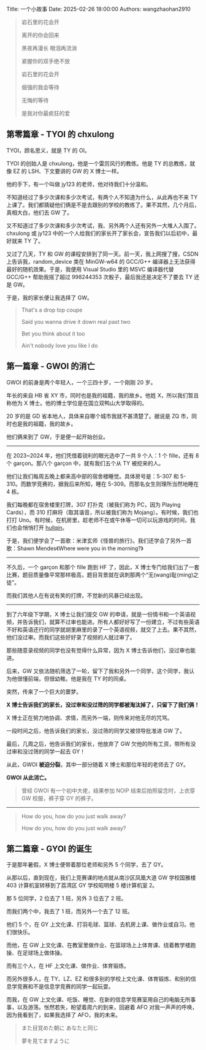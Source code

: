 Title: 一个小故事
Date: 2025-02-26 18:00:00
Authors: wangzhaohan2910

> 岩石里的花会开
>
> 离开的你会回来
>
> 黑夜再漫长 眼泪再流淌
>
> 紧握你的双手绝不放
>
> 岩石里的花会开
>
> 倔强的我会等待
>
> 无悔的等待
>
> 是我对你最疯狂的爱

## 第零篇章 - TYOI 的 chxulong

TYOI，顾名思义，就是 TY 的 OI。

TYOI 的创始人是 chxulong，他是一个雷厉风行的教练。他是 TY 的总教练，就像 EZ 的 LSH、下文要讲的 GW 的 X 博士一样。

他的手下，有一个叫做 jy123 的老师，他对待我们十分温和。

不知道经过了多少次课和多少次考试，有两个人不知道为什么，从此再也不来 TY 上课了。我们都猜疑他们俩是不是去跟别的学校的教练了。果不其然，几个月后，真相大白，他们去 GW 了。

又不知道过了多少次课和多少次考试，我、另外两个人还有另外一大堆人入围了。chxulong 或 jy123 中的一个人给我们的家长开了家长会，宣告我们以后初中，最好就来 TY 了。

又过了几天，TY 和 GW 的课程安排到了同一天。前一天，我上网搜了搜，CSDN 上告诉我，random_device 类在 MinGW-w64 的 GCC/G++ 编译器上无法获得最好的随机效果。于是，我便用 Visual Studio 里的 MSVC 编译器代替 GCC/G++ 帮助我摇了超过 998244353 次骰子，最后我还是决定不了要去 TY 还是 GW。

于是，我的家长便让我选择了 GW。

> That's a drop top coupe
>
> Said you wanna drive it down real past two
>
> Bet you think about it too
>
> Ain't nobody love you like I do

## 第一篇章 - GWOI 的消亡

GWOI 的前身是两个年轻人，一个三四十岁，一个刚刚 20 岁。

年长的来自 HB 省 XY 市，同时也是我的祖籍，我的故乡。他姓 X，所以我们暂且称他为 X 博士。他的博士学位是在国立双鸭山大学取得的。

20 岁的是 GD 省本地人，具体来自哪个城市我就不甚清楚了。据说是 ZQ 市，同时也是我的祖籍，我的故乡。

他们俩来到了 GW，于是便一起开始创业。

---

在 2023~2024 年，他们凭借着锐利的眼光选中了一共 9 个人：1 个 fille，还有 8 个 garçon。那八个 garçon 中，就有我们五个从 TY 被挖来的人。

他们让我们每周五晚上都来高中部的宿舍楼睡觉。具体房号是：5-307 和 5-310。而数学竞赛的，据我后来所知，睡在 5-309。而那名女生则理所当然地睡在 4 栋。

我们每晚都在宿舍楼里打牌，307 打扑克（被我们称为 PC，因为 Playing Cards），而 310 打麻将（取其谐音，所以被我们称为 Mojang）。有时候，我们也打打 Uno。有时候，在机房里，趁老师不在或午休等一切可以玩游戏的时间，我们也会悄悄打开 [hullqin](https://game.hullqin.cn/)。

于是，我们便学会了一首歌：米津玄师《怪兽的旅行》。我们还学会了另外一首歌：Shawn Mendes《Where were you in the morning?》

---

不久后，一个 garçon 和那个 fille 跑到 HF 了，因此，X 博士专门给我们出了一套比赛，题目质量像平常那样极高，题目背景就在讽刺那两个“无(wang)耻(ming)之徒”。

而我们其他人在有说有笑的打牌，不觉新的风暴已经出现。

---

到了六年级下学期，X 博士让我们提交 GW 的申请，就是一份情书和一个英语视频，并告诉我们，就算不过审也能进。所有人都好好写了一份建立，不过有些英语不好和英语还行的同学就胡里麻里的录了一个英语视频，就交了上去。果不其然，他们没过审。而我们这些好好录了视频的人就过审了。

那些随意录视频的同学也没有觉得什么异常，因为 X 博士告诉他们，没过审也能进。

后来，GW 又依法随机筛选了一轮，留下了我和另外一个同学，这个同学，我认为他很懂前端，但很幼稚。他是我在 TY 时的同桌。

突然，传来了一个巨大的噩梦。

**X 博士告诉我们的家长，没过审和没过筛的同学都被淘汰掉了，只留下了我们俩！**

X 博士正在努力地协调、求情，而另外一端，则传来对他无尽的咒骂。

一段时间之后，他告诉我们的家长，没过筛的同学又被领导批准进 GW 了。

最后，几周之后，他告诉我们的家长，他放弃了 GW 欠他的所有工资，带所有没过审和没过筛的同学一起去 GY！

从此，GWOI **被迫分裂**，其中一部分随着 X 博士和那位年轻的老师去了 GY。

**GWOI 从此消亡。**

> 曾经 GWOI 有一个初中大佬，结果参加 NOIP 结束后拍照留念时，上衣穿 GW 校服，裤子穿 GY 的裤子。

---

> How do you, how do you just walk away?
>
> How do you, how do you just walk away?

## 第二篇章 - GYOI 的诞生

于是那年暑假，X 博士便带着那位老师和另外 5 个同学，去了 GY。

从那以后，直到现在，我们上竞赛课的地点就从南沙区凤凰大道 GW 学校国雅楼 403 计算机室转移到了荔湾区 GY 学校昭明楼 5 楼计算机室 2。

那 5 位同学，2 位去了 1 班，另外 3 位去了 2 班。

而我们两个中，我去了 1 班，而另外一个去了 12 班。

他们 5 个，在 GY 上文化课、打羽毛球、篮球、去机房上课、做作业或自习。他们很快乐。

而他，在 GW 上文化课、在教室里做作业、在篮球场上上体育课、绕着教学楼跑操、在足球场上做体操。

而有三个人，在 HF 上文化课、做作业、体育锻炼。

而另外很多人，在 TY、LZ、EZ 和很多别的学校上文化课、体育锻炼、和别的信息学竞赛和不是信息学竞赛的同学一起玩耍。

而我，在 GW 上文化课、吃饭、睡觉、在新的信息学竞赛室用自己的电脑无所事事，以及游荡。怅然若失，盼望着周六的到来，回避着 AFO 对我一声声的呼唤，因为我看到了，如果我选择了 AFO，我的未来。

> また目覚めた朝に あなたと同じ
>
> 夢を見てますように